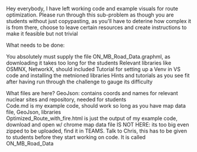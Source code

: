 Hey everybody, I have left working code and example visuals for route optimization.
Please run through this sub-problem as though you are students without just copypasting, as you'll have to deterine how complex it is
from there, choose to leave certain resources and create instructions to make it feasible but not trivial

What needs to be done:

You absolutely must supply the file ON_MB_Road_Data.graphml, as downloading it takes too long for the students
Relevant libraries like OSMNX, NetworkX, should included
Tutorial for setting up a Venv in VS code and installing the metnioned libraries
Hints and tutorials as you see fit after having run through the challenge to gauge its difficulty

What files are here?
GeoJson: contains coords and names for relevant nuclear sites and repository, needed for students  
Code.md is my example code, should work so long as you have map data file, GeoJson, libraries  
Optimized_Route_with_fire.html is just the output of my example code, download and open w/ chrome
map data file IS NOT HERE: its too big even zipped to be uploaded, find it in TEAMS. Talk to Chris, this has to be given to students before they start working on code. It is called ON_MB_Road_Data


